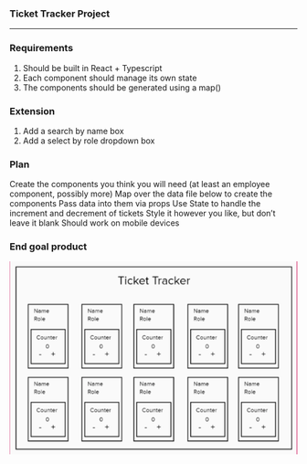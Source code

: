### Ticket Tracker Project
---

### Requirements
 1. Should be built in React + Typescript
 2. Each component should manage its own state
 3. The components should be generated using a map()

### Extension
 1. Add a search by name box
 2. Add a select by role dropdown box

### Plan
 Create the components you think you will need (at least an employee component, possibly more)
 Map over the data file below to create the components
 Pass data into them via props
 Use State to handle the increment and decrement of tickets
 Style it however you like, but don’t leave it blank
 Should work on mobile devices

### End goal product

![End goal image](src/assets/image.png)